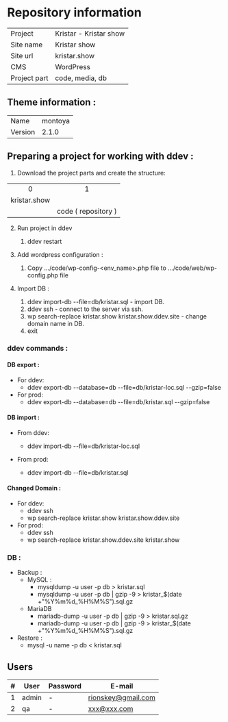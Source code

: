# Repository information

<table>
    <tr>
        <td>Project</td>
        <td>Kristar - Kristar show</td>
    </tr>
    <tr>
        <td>Site name</td>
        <td>Kristar show</td>
    </tr>
    <tr>
        <td>Site url</td>
        <td>kristar.show</td>
    </tr>
    <tr>
        <td>CMS</td>
        <td>WordPress</td>
    </tr>
    <tr>
        <td>Project part</td>
        <td>code, media, db</td>
    </tr>
</table>

## Theme information :
<table>
    <tr>
        <td>Name</td>
        <td>montoya</td>
    </tr>
    <tr>
        <td>Version</td>
        <td>2.1.0</td>
    </tr>
</table>

## Preparing a project for working with ddev :
1. Download the project parts and create the structure:
<table>
    <tr style="text-align: center">
        <td>0</td>
        <td>1</td>
    </tr>
    <tr>
        <td>kristar.show</td>
        <td></td>
    </tr>
    <tr>
        <td></td>
        <td>code ( repository )</td>
    </tr>
</table>  

2. Run project in ddev
    1. ddev restart

3. Add wordpress configuration :
   1. Copy .../code/wp-config-<env_name>.php file to .../code/web/wp-config.php file

4. Import DB :
    1. ddev import-db --file=db/kristar.sql - import DB.
    2. ddev ssh - connect to the server via ssh.
    3. wp search-replace kristar.show kristar.show.ddev.site - change domain name in DB.
    4. exit

### ddev commands :
#### DB export :
- For ddev:
  - ddev export-db --database=db --file=db/kristar-loc.sql --gzip=false
- For prod:
  - ddev export-db --database=db --file=db/kristar.sql --gzip=false

#### DB import :
- From ddev:
  - ddev import-db --file=db/kristar-loc.sql

- From prod:
  - ddev import-db --file=db/kristar.sql

#### Changed Domain :
- For ddev:
  - ddev ssh
  - wp search-replace kristar.show kristar.show.ddev.site
- For prod:
  - ddev ssh
  - wp search-replace kristar.show.ddev.site kristar.show

### DB :
- Backup :
  - MySQL :
    - mysqldump -u user -p db > kristar.sql
    - mysqldump -u user -p db | gzip -9 > kristar_$(date +"%Y%m%d_%H%M%S").sql.gz
  - MariaDB
    - mariadb-dump -u user -p db | gzip -9 > kristar.sql.gz
    - mariadb-dump -u user -p db | gzip -9 > kristar_$(date +"%Y%m%d_%H%M%S").sql.gz
- Restore :
  - mysql -u name -p db < kristar.sql

## Users
| # | User  | Password | E-mail             |
|---|-------|----------|--------------------|
| 1 | admin | -        | rionskey@gmail.com |
| 2 | qa    | -        | xxx@xxx.com        |
